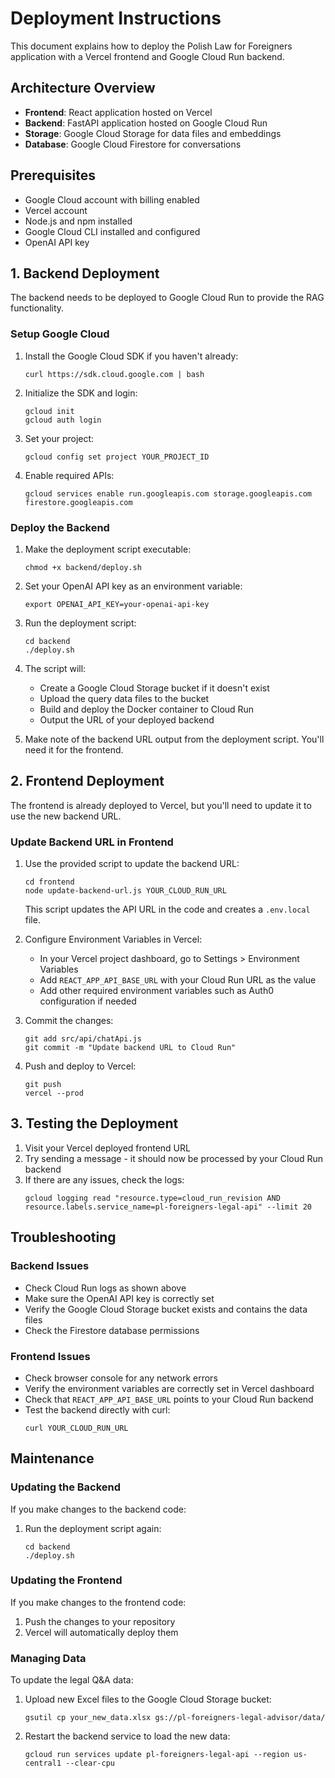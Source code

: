 # Deployment Instructions

This document explains how to deploy the Polish Law for Foreigners application with a Vercel frontend and Google Cloud Run backend.

## Architecture Overview

- **Frontend**: React application hosted on Vercel
- **Backend**: FastAPI application hosted on Google Cloud Run
- **Storage**: Google Cloud Storage for data files and embeddings
- **Database**: Google Cloud Firestore for conversations

## Prerequisites

- Google Cloud account with billing enabled
- Vercel account
- Node.js and npm installed
- Google Cloud CLI installed and configured
- OpenAI API key

## 1. Backend Deployment

The backend needs to be deployed to Google Cloud Run to provide the RAG functionality.

### Setup Google Cloud

1. Install the Google Cloud SDK if you haven't already:
   ```
   curl https://sdk.cloud.google.com | bash
   ```

2. Initialize the SDK and login:
   ```
   gcloud init
   gcloud auth login
   ```

3. Set your project:
   ```
   gcloud config set project YOUR_PROJECT_ID
   ```

4. Enable required APIs:
   ```
   gcloud services enable run.googleapis.com storage.googleapis.com firestore.googleapis.com
   ```

### Deploy the Backend

1. Make the deployment script executable:
   ```
   chmod +x backend/deploy.sh
   ```

2. Set your OpenAI API key as an environment variable:
   ```
   export OPENAI_API_KEY=your-openai-api-key
   ```

3. Run the deployment script:
   ```
   cd backend
   ./deploy.sh
   ```

4. The script will:
   - Create a Google Cloud Storage bucket if it doesn't exist
   - Upload the query data files to the bucket
   - Build and deploy the Docker container to Cloud Run
   - Output the URL of your deployed backend

5. Make note of the backend URL output from the deployment script. You'll need it for the frontend.

## 2. Frontend Deployment

The frontend is already deployed to Vercel, but you'll need to update it to use the new backend URL.

### Update Backend URL in Frontend

1. Use the provided script to update the backend URL:
   ```
   cd frontend
   node update-backend-url.js YOUR_CLOUD_RUN_URL
   ```
   This script updates the API URL in the code and creates a `.env.local` file.

2. Configure Environment Variables in Vercel:
   - In your Vercel project dashboard, go to Settings > Environment Variables
   - Add `REACT_APP_API_BASE_URL` with your Cloud Run URL as the value
   - Add other required environment variables such as Auth0 configuration if needed

3. Commit the changes:
   ```
   git add src/api/chatApi.js
   git commit -m "Update backend URL to Cloud Run"
   ```

4. Push and deploy to Vercel:
   ```
   git push
   vercel --prod
   ```

## 3. Testing the Deployment

1. Visit your Vercel deployed frontend URL
2. Try sending a message - it should now be processed by your Cloud Run backend
3. If there are any issues, check the logs:
   ```
   gcloud logging read "resource.type=cloud_run_revision AND resource.labels.service_name=pl-foreigners-legal-api" --limit 20
   ```

## Troubleshooting

### Backend Issues

- Check Cloud Run logs as shown above
- Make sure the OpenAI API key is correctly set
- Verify the Google Cloud Storage bucket exists and contains the data files
- Check the Firestore database permissions

### Frontend Issues

- Check browser console for any network errors
- Verify the environment variables are correctly set in Vercel dashboard
- Check that `REACT_APP_API_BASE_URL` points to your Cloud Run backend
- Test the backend directly with curl:
  ```
  curl YOUR_CLOUD_RUN_URL
  ```

## Maintenance

### Updating the Backend

If you make changes to the backend code:

1. Run the deployment script again:
   ```
   cd backend
   ./deploy.sh
   ```

### Updating the Frontend

If you make changes to the frontend code:

1. Push the changes to your repository
2. Vercel will automatically deploy them

### Managing Data

To update the legal Q&A data:

1. Upload new Excel files to the Google Cloud Storage bucket:
   ```
   gsutil cp your_new_data.xlsx gs://pl-foreigners-legal-advisor/data/
   ```

2. Restart the backend service to load the new data:
   ```
   gcloud run services update pl-foreigners-legal-api --region us-central1 --clear-cpu
   ``` 